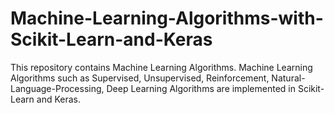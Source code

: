 # Machine-Learning-Algorithms-with-Scikit-Learn-and-Keras
This repository contains Machine Learning Algorithms. 
Machine Learning Algorithms such as Supervised, Unsupervised, Reinforcement, Natural-Language-Processing, Deep Learning Algorithms are implemented in Scikit-Learn and Keras.
